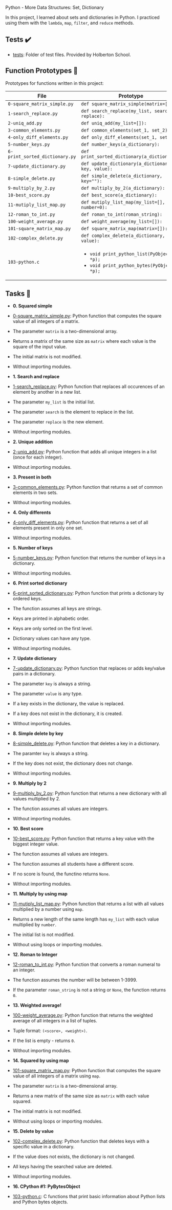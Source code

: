 Python - More Data Structures: Set, Dictionary

In this project, I learned about sets and dictionaries in Python. I practiced using them
with the `lambda`, `map`, `filter`, and `reduce` methods.

## Tests :heavy_check_mark:

* [tests](./tests): Folder of test files. Provided by Holberton School.

## Function Prototypes :floppy_disk:

Prototypes for functions written in this project:

| File                           | Prototype                                                                                                 |
| ------------------------------ | --------------------------------------------------------------------------------------------------------- |
| `0-square_matrix_simple.py`    | `def square_matrix_simple(matrix=[]):`                                                                    |
| `1-search_replace.py`          | `def search_replace(my_list, search, replace):`                                                           |
| `2-uniq_add.py`                | `def uniq_add(my_list=[]):`                                                                               |
| `3-common_elements.py`         | `def common_elements(set_1, set_2):`                                                                      |
| `4-only_diff_elements.py`      | `def only_diff_elements(set_1, set_2):`                                                                   |
| `5-number_keys.py`             | `def number_keys(a_dictionary):`                                                                          |
| `6-print_sorted_dictionary.py` | `def print_sorted_dictionary(a_dictionary):`                                                              |
| `7-update_dictionary.py`       | `def update_dictionary(a_dictionary, key, value):`                                                        |
| `8-simple_delete.py`           | `def simple_delete(a_dictionary, key=""):`                                                                |
| `9-multiply_by_2.py`           | `def multiply_by_2(a_dictionary):`                                                                        |
| `10-best_score.py`             | `def best_score(a_dictionary):`                                                                           |
| `11-mutiply_list_map.py`       | `def mutiply_list_map(my_list=[], number=0):`                                                             |
| `12-roman_to_int.py`           | `def roman_to_int(roman_string):`                                                                         |
| `100-weight_average.py`        | `def weight_average(my_list=[]):`                                                                         |
| `101-square_matrix_map.py`     | `def square_matrix_map(matrix=[]):`                                                                       |
| `102-complex_delete.py`        | `def complex_delete(a_dictionary, value):`                                                                |
| `103-python.c`                 | <ul><li>`void print_python_list(PyObject *p);`</li><li>`void print_python_bytes(PyObject *p);`</li></ul> |

## Tasks :page_with_curl:

* **0. Squared simple**
* [0-square_matrix_simple.py](./0-square_matrix_simple.py): Python function that computes
the square value of all integers of a matrix.
* The parameter `matrix` is a two-dimensional array.
* Returns a matrix of the same size as `matrix` where each value is the
square of the input value.
* The initial matrix is not modified.
* Without importing modules.

* **1. Search and replace**
* [1-search_replace.py](./1-search_replace.py): Python function that replaces all occurences
of an element by another in a new list.
* The parameter `my_list` is the initial list.
* The parameter `search` is the element to replace in the list.
* The parameter `replace` is the new element.
* Without importing modules.

* **2. Unique addition**
* [2-uniq_add.py](./2-uniq_add.py): Python function that adds all unique integers in
a list (once for each integer).
* Without importing modules.

* **3. Present in both**
* [3-common_elements.py](./3-common_elements.py): Python function that returns a
set of common elements in two sets.
* Without importing modules.

* **4. Only differents**
* [4-only_diff_elements.py](./4-only_diff_elements.py): Python function that returns a
set of all elements present in only one set.
* Without importing modules.

* **5. Number of keys**
* [5-number_keys.py](./5-number_keys.py): Python function that returns the number of
keys in a dictionary.
* Without importing modules.

* **6. Print sorted dictionary**
* [6-print_sorted_dictionary.py](./6-print_sorted_dictionary.py): Python function that
prints a dictionary by ordered keys.
* The function assumes all keys are strings.
* Keys are printed in alphabetic order.
* Keys are only sorted on the first level.
* Dictionary values can have any type.
* Without importing modules.

* **7. Update dictionary**
* [7-update_dictionary.py](./7-update_dictionary.py): Python function that replaces or
adds key/value pairs in a dictionary.
* The parameter `key` is always a string.
* The parameter `value` is any type.
* If a key exists in the dictionary, the value is replaced.
* If a key does not exist in the dictionary, it is created.
* Without importing modules.

* **8. Simple delete by key**
* [8-simple_delete.py](./8-simple_delete.py): Python function that deletes a key
in a dictionary.
* The paramter `key` is always a string.
* If the key does not exist, the dictionary does not change.
* Without importing modules.

* **9. Multiply by 2**
* [9-multiply_by_2.py](./9-multiply_by_2.py): Python function that returns a
new dictionary with all values multiplied by 2.
* The function assumes all values are integers.
* Without importing modules.

* **10. Best score**
* [10-best_score.py](./10-best_score.py): Python function that returns a key value
with the biggest integer value.
* The function assumes all values are integers.
* The function assumes all students have a different score.
* If no score is found, the functino returns `None`.
* Without importing modules.

* **11. Multiply by using map**
* [11-mutiply_list_map.py](./11-multiply_list_map.py): Python function that returns a
list with all values multiplied by a number using `map`.
* Returns a new length of the same length has `my_list` with each value
multiplied by `number`.
* The initial list is not modified.
* Without using loops or importing modules.

* **12. Roman to Integer**
* [12-roman_to_int.py](./12-roman_to_int.py): Python function that converts a roman
numeral to an integer.
* The function assumes the number will be between 1-3999.
* If the parameter `roman_string` is not a string or `None`, the function returns `0`.

* **13. Weighted average!**
* [100-weight_average.py](./100-weight_average.py): Python function that returns the
weighted average of all integers in a list of tuples.
* Tuple format: `(<score>, <weight>)`.
* If the list is empty - returns `0`.
* Without importing modules.

* **14. Squared by using map**
* [101-square_matrix_map.py](./101-square_matrix_map.py): Python function that computes
the square value of all integers of a matrix using `map`.
* The parameter `matrix` is a two-dimensional array.
* Returns a new matrix of the same size as `matrix` with each value squared.
* The initial matrix is not modified.
* Without using loops or importing modules.

* **15. Delete by value**
* [102-complex_delete.py](./102-complex_delete.py): Python function that deletes keys with
a specific value in a dictionary.
* If the value does not exists, the dictionary is not changed.
* All keys having the searched value are deleted.
* Without importing modules.

* **16. CPython #1: PyBytesObject**
* [103-python.c](./103-python.c): C functions that print basic information about
Python lists and Python bytes objects.
